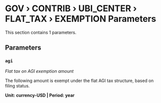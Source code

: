 # GOV › CONTRIB › UBI_CENTER › FLAT_TAX › EXEMPTION Parameters

This section contains 1 parameters.

## Parameters

### `agi`
*Flat tax on AGI exemption amount*

The following amount is exempt under the flat AGI tax structure, based on filing status.

**Unit: currency-USD | Period: year**

